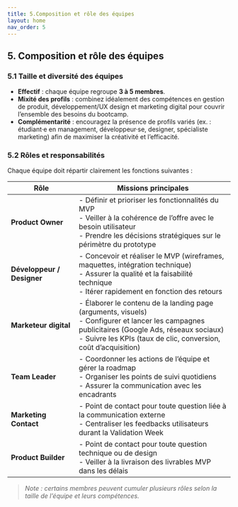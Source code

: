 ```yaml
---
title: 5.Composition et rôle des équipes
layout: home
nav_order: 5
---
```

## 5. Composition et rôle des équipes

### 5.1 Taille et diversité des équipes

* **Effectif** : chaque équipe regroupe **3 à 5 membres**.
* **Mixité des profils** : combinez idéalement des compétences en gestion de produit, développement/UX design et marketing digital pour couvrir l’ensemble des besoins du bootcamp.
* **Complémentarité** : encouragez la présence de profils variés (ex. : étudiant·e en management, développeur·se, designer, spécialiste marketing) afin de maximiser la créativité et l’efficacité.

### 5.2 Rôles et responsabilités

Chaque équipe doit répartir clairement les fonctions suivantes :

| Rôle                       | Missions principales                                                                                                                                                                                                  |
| -------------------------- | --------------------------------------------------------------------------------------------------------------------------------------------------------------------------------------------------------------------- |
| **Product Owner**          | - Définir et prioriser les fonctionnalités du MVP<br>- Veiller à la cohérence de l’offre avec le besoin utilisateur<br>- Prendre les décisions stratégiques sur le périmètre du prototype                             |
| **Développeur / Designer** | - Concevoir et réaliser le MVP (wireframes, maquettes, intégration technique)<br>- Assurer la qualité et la faisabilité technique<br>- Itérer rapidement en fonction des retours                                      |
| **Marketeur digital**      | - Élaborer le contenu de la landing page (arguments, visuels)<br>- Configurer et lancer les campagnes publicitaires (Google Ads, réseaux sociaux)<br>- Suivre les KPIs (taux de clic, conversion, coût d’acquisition) |
| **Team Leader**            | - Coordonner les actions de l’équipe et gérer la roadmap<br>- Organiser les points de suivi quotidiens<br>- Assurer la communication avec les encadrants                                                              |
| **Marketing Contact**      | - Point de contact pour toute question liée à la communication externe<br>- Centraliser les feedbacks utilisateurs durant la Validation Week                                                                          |
| **Product Builder**        | - Point de contact pour toute question technique ou de design<br>- Veiller à la livraison des livrables MVP dans les délais                                                                                           |

> *Note : certains membres peuvent cumuler plusieurs rôles selon la taille de l’équipe et leurs compétences.*
